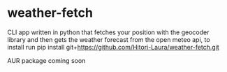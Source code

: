 # weather-fetch
CLI app written in python that fetches your position with the geocoder library and then gets the weather forecast from the open meteo api, to install run pip install git+https://github.com/Hitori-Laura/weather-fetch.git 

AUR package coming soon
